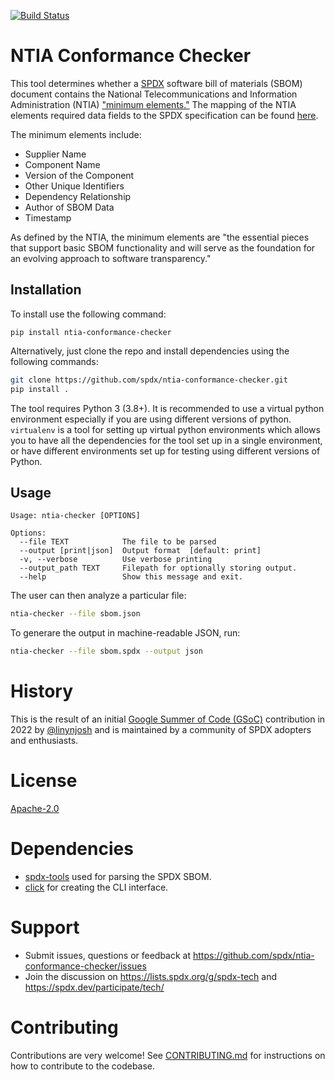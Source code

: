 [![Build Status](https://github.com/spdx/ntia-conformance-checker/workflows/build/badge.svg)](https://github.com/spdx/ntia-conformance-checker/actions)

# NTIA Conformance Checker

This tool determines whether a [SPDX](https://spdx.dev/) software bill of materials (SBOM) document contains the National Telecommunications and Information Administration (NTIA) ["minimum elements."](https://www.ntia.doc.gov/files/ntia/publications/sbom_minimum_elements_report.pdf) The mapping of the NTIA elements required data fields to the SPDX specification can be found [here](https://spdx.github.io/spdx-spec/v2.3/how-to-use/#k22-mapping-ntia-minimum-elements-to-spdx-fields).

The minimum elements include:
- Supplier Name
- Component Name
- Version of the Component
- Other Unique Identifiers
- Dependency Relationship
- Author of SBOM Data
- Timestamp

As defined by the NTIA, the minimum elements are "the essential pieces that support basic SBOM functionality and will serve as the foundation for an evolving approach to software transparency."

## Installation

To install use the following command:

`pip install ntia-conformance-checker`

Alternatively, just clone the repo and install dependencies using the following commands:

```bash
git clone https://github.com/spdx/ntia-conformance-checker.git
pip install .
```

The tool requires Python 3 (3.8+). It is recommended to use a virtual python environment especially
if you are using different versions of python. `virtualenv` is a tool for setting up virtual python environments which
allows you to have all the dependencies for the tool set up in a single environment, or have different environments set
up for testing using different versions of Python.

## Usage

```
Usage: ntia-checker [OPTIONS]

Options:
  --file TEXT            The file to be parsed
  --output [print|json]  Output format  [default: print]
  -v, --verbose          Use verbose printing
  --output_path TEXT     Filepath for optionally storing output.
  --help                 Show this message and exit.
```

The user can then analyze a particular file:

```bash
ntia-checker --file sbom.json
```

To generare the output in machine-readable JSON, run:

```bash
ntia-checker --file sbom.spdx --output json
```

# History

This is the result of an initial [Google Summer of Code (GSoC)](https://summerofcode.withgoogle.com/) contribution in 2022 by
[@linynjosh](https://github.com/linynjosh) and is maintained
by a community of SPDX adopters and enthusiasts.

# License

[Apache-2.0](LICENSE)

# Dependencies

* [spdx-tools](https://pypi.org/project/spdx-tools/) used for parsing the SPDX SBOM.
* [click](https://pypi.org/project/click/) for creating the CLI interface.

# Support

* Submit issues, questions or feedback at https://github.com/spdx/ntia-conformance-checker/issues
* Join the discussion on https://lists.spdx.org/g/spdx-tech and https://spdx.dev/participate/tech/

# Contributing

Contributions are very welcome! See [CONTRIBUTING.md](./CONTRIBUTING.md) for instructions on how to contribute to the codebase.
